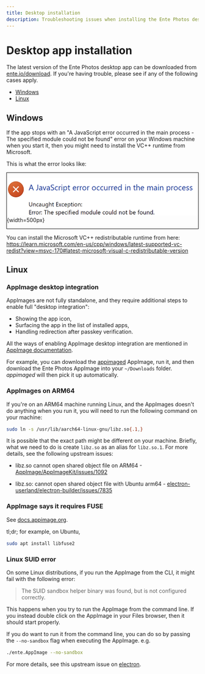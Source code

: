 ```yaml
---
title: Desktop installation
description: Troubleshooting issues when installing the Ente Photos desktop app
---
```


# Desktop app installation

The latest version of the Ente Photos desktop app can be downloaded from
[ente.io/download](https://ente.io/download). If you're having trouble, please
see if any of the following cases apply.

- [Windows](#windows)
- [Linux](#linux)

## Windows

If the app stops with an "A JavaScript error occurred in the main process - The
specified module could not be found" error on your Windows machine when you
start it, then you might need to install the VC++ runtime from Microsoft.

This is what the error looks like:

<div style="border: 1px solid black">

![Error when VC++ runtime is not installed](windows-vc.png){width=500px}

</div>

You can install the Microsoft VC++ redistributable runtime from here:<br/>
https://learn.microsoft.com/en-us/cpp/windows/latest-supported-vc-redist?view=msvc-170#latest-microsoft-visual-c-redistributable-version

## Linux

### AppImage desktop integration

AppImages are not fully standalone, and they require additional steps to enable
full "desktop integration":

- Showing the app icon,
- Surfacing the app in the list of installed apps,
- Handling redirection after passkey verification.

All the ways of enabling AppImage desktop integration are mentioned in
[AppImage documentation](https://docs.appimage.org/user-guide/run-appimages.html#integrating-appimages-into-the-desktop).

For example, you can download the
[appimaged](https://github.com/probonopd/go-appimage/releases) AppImage, run it,
and then download the Ente Photos AppImage into your `~/Downloads` folder.
_appimaged_ will then pick it up automatically.

### AppImages on ARM64

If you're on an ARM64 machine running Linux, and the AppImages doesn't do
anything when you run it, you will need to run the following command on your
machine:

```sh
sudo ln -s /usr/lib/aarch64-linux-gnu/libz.so{.1,}
```

It is possible that the exact path might be different on your machine. Briefly,
what we need to do is create `libz.so` as an alias for `libz.so.1`. For more
details, see the following upstream issues:

- libz.so cannot open shared object file on ARM64 -
  [AppImage/AppImageKit/issues/1092](https://github.com/AppImage/AppImageKit/issues/1092)

- libz.so: cannot open shared object file with Ubuntu arm64 -
  [electron-userland/electron-builder/issues/7835](https://github.com/electron-userland/electron-builder/issues/7835)

### AppImage says it requires FUSE

See
[docs.appimage.org](https://docs.appimage.org/user-guide/troubleshooting/fuse.html#the-appimage-tells-me-it-needs-fuse-to-run).

tl;dr; for example, on Ubuntu,

```sh
sudo apt install libfuse2
```

### Linux SUID error

On some Linux distributions, if you run the AppImage from the CLI, it might fail
with the following error:

> The SUID sandbox helper binary was found, but is not configured correctly.

This happens when you try to run the AppImage from the command line. If you
instead double click on the AppImage in your Files browser, then it should start
properly.

If you do want to run it from the command line, you can do so by passing the
`--no-sandbox` flag when executing the AppImage. e.g.

```sh
./ente.AppImage --no-sandbox
```

For more details, see this upstream issue on
[electron](https://github.com/electron/electron/issues/17972).
